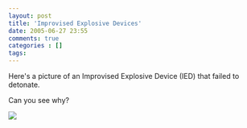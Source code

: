 ```yaml
---
layout: post
title: 'Improvised Explosive Devices'
date: 2005-06-27 23:55
comments: true
categories : []
tags:
---
```

Here's a picture of an Improvised Explosive Device (IED) that failed to detonate.

Can you see why?

<img src="/images/missed_call.jpg"/>

